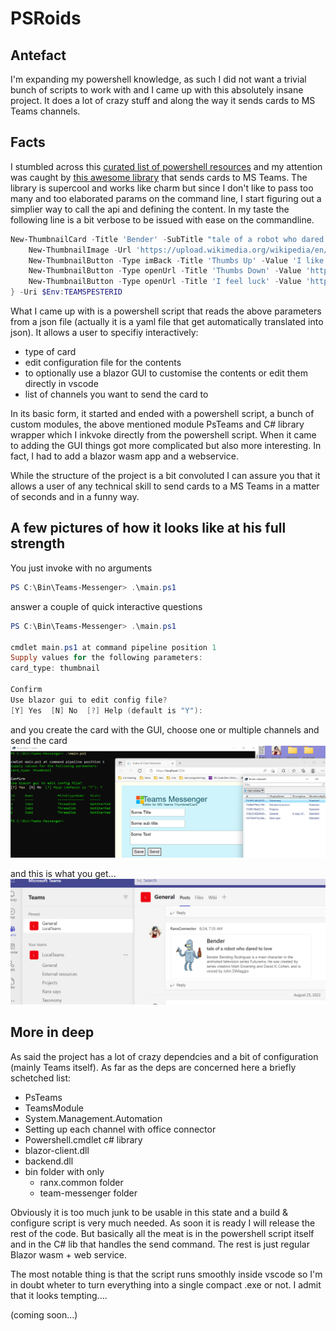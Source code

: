 # PSRoids

## Antefact
I'm expanding my powershell knowledge, as such I did not want a trivial bunch of scripts to work with and I came up with this absolutely insane project.
It does a lot of crazy stuff and along the way it sends cards to MS Teams channels.

## Facts
I stumbled across this [curated list of powershell resources](https://github.com/janikvonrotz/awesome-powershell) and my attention was caught by [this awesome library](https://github.com/EvotecIT/PSTeams) that sends cards to MS Teams. The library is supercool and works like charm but since I don't like to pass too many and too elaborated params on the command line, I start figuring out a simplier way to call the api and defining the content.
In my taste the following line is a bit verbose to be issued with ease on the commandline.

```powershell
New-ThumbnailCard -Title 'Bender' -SubTitle "tale of a robot who dared to love" -Text "Bender Bending Rodríguez is a main character in the animated television series Futurama. He was created by series creators Matt Groening and David X. Cohen, and is voiced by John DiMaggio" {
    New-ThumbnailImage -Url 'https://upload.wikimedia.org/wikipedia/en/a/a6/Bender_Rodriguez.png' -AltText "Bender Rodríguez"
    New-ThumbnailButton -Type imBack -Title 'Thumbs Up' -Value 'I like it' -Image "http://moopz.com/assets_c/2012/06/emoji-thumbs-up-150-thumb-autox125-140616.jpg"
    New-ThumbnailButton -Type openUrl -Title 'Thumbs Down' -Value 'https://evotec.xyz'
    New-ThumbnailButton -Type openUrl -Title 'I feel luck' -Value 'https://www.bing.com/images/search?q=bender&qpvt=bender&qpvt=bender&qpvt=bender&FORM=IGRE'
} -Uri $Env:TEAMSPESTERID
```
What I came up with is a powershell script that reads the above parameters from a json file (actually it is a yaml file that get automatically translated into json). It allows a user to specifiy interactively:
- type of card
- edit configuration file for the contents
- to optionally use a blazor GUI to customise the contents or edit them directly in vscode
- list of channels you want to send the card to 

In its basic form, it started and ended with a powershell script, a bunch of custom modules, the above mentioned module PsTeams and C# library wrapper which I inkvoke directly from the powershell script.
When it came to adding the GUI things got more complicated but also more interesting. In fact, I had to add a blazor wasm app and a webservice.

While the structure of the project is a bit convoluted I can assure you that it allows a user of any technical skill to send cards to a MS Teams in a matter of seconds and in a funny way.

## A few pictures of how it looks like at his full strength
You just invoke with no arguments
```powershell
PS C:\Bin\Teams-Messenger> .\main.ps1
```
answer a couple of quick interactive questions
```powershell
PS C:\Bin\Teams-Messenger> .\main.ps1

cmdlet main.ps1 at command pipeline position 1
Supply values for the following parameters:
card_type: thumbnail

Confirm
Use blazor gui to edit config file?
[Y] Yes  [N] No  [?] Help (default is "Y"):
```
and you create the card with the GUI, choose one or multiple channels and send the card
![gui](https://github.com/mvit777/psroids/blob/main/img/psroids_at_full.png)

and this is what you get...
![teams](https://github.com/mvit777/psroids/blob/main/img/teams.png)

## More in deep
As said the project has a lot of crazy dependcies and a bit of configuration (mainly Teams itself).
As far as the deps are concerned here a briefly schetched list:
- PsTeams
- TeamsModule
- System.Management.Automation
- Setting up each channel with office connector
- Powershell.cmdlet c# library
- blazor-client.dll
- backend.dll
- bin folder with only
    - ranx.common folder
    - team-messenger folder

Obviously it is too much junk to be usable in this state and a build & configure script is very much needed.
As soon it is ready I will release the rest of the code.
But basically all the meat is in the powershell script itself and in the C# lib that handles the send command.
The rest is just regular Blazor wasm + web service.

The most notable thing is that the script runs smoothly inside vscode so I'm in doubt wheter to turn everything 
into a single compact .exe or not. I admit that it looks tempting....


(coming soon...)
